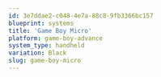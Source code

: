 ```yaml
---
id: 3e7ddae2-c048-4e7a-88c8-9fb3366bc157
blueprint: systems
title: 'Game Boy Micro'
platform: game-boy-advance
system_type: handheld
variation: Black
slug: game-boy-micro
---
```

